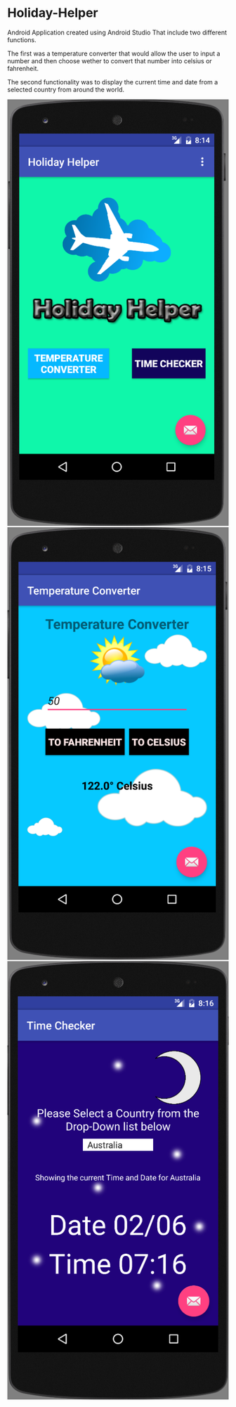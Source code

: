 # Holiday-Helper
Android Application created using Android Studio That include two different functions.

The first was a temperature converter that would allow the user to input a number and then choose wether to convert that number into celsius or fahrenheit.

The second functionality was to display the current time and date from a selected country from around the world.

<img src="/Project Screenshots/Screenshot 1.png" />
<img src="/Project Screenshots/Screenshot 2.png" />
<img src="/Project Screenshots/Screenshot 3.png" />
